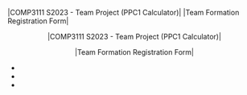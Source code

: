 |COMP3111 S2023 - Team Project (PPC1 Calculator)|
|Team Formation Registration Form|




<p align="center"> |COMP3111 S2023 - Team Project (PPC1 Calculator)| </p>
<p align="center"> |Team Formation Registration Form| </p>
<ul>
  <li></li>
  <li></li>
  <li></li>
</ul>


